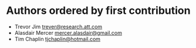 # Authors ordered by first contribution

* Trevor Jim <trever@research.att.com>
* Alasdair Mercer <mercer.alasdair@gmail.com>
* Tim Chaplin <tjchaplin@hotmail.com>
